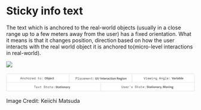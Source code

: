# Sticky info text

The text which is anchored to the real-world objects (usually in a close range up to a few meters away from the user) has a fixed orientation. What it means is that it changes position, direction based on how the user interacts with the real world object it is anchored to(micro-level interactions in real-world).

![](<../../.gitbook/assets/EmotionalTornBull-mobile (1).gif>)

![](<../../.gitbook/assets/Group 38.png>)



Image Credit: Keiichi Matsuda
